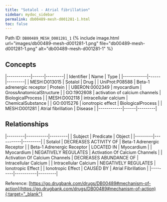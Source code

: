 ```yaml
---
title: "Sotalol - Atrial fibrillation"
sidebar: mydoc_sidebar
permalink: db00489-mesh-d001281-1.html
toc: false 
---
```



Path ID: `DB00489_MESH_D001281_1`
{% include image.html url="images/db00489-mesh-d001281-1.png" file="db00489-mesh-d001281-1.png" alt="db00489-mesh-d001281-1" %}

## Concepts

|------------|------|---------|
| Identifier | Name | Type    |
|------------|------|---------|
| MESH:D013015 | Sotalol | Drug |
| UniProt:P08588 | Beta-1 adrenergic receptor | Protein |
| UBERON:0002349 | myocardium | GrossAnatomicalStructure |
| GO:1902608 | activation of calcium channels | BiologicalProcess |
| MESH:D002118 | intracellular calcium | ChemicalSubstance |
| GO:0015276 | ionotropic effect | BiologicalProcess |
| MESH:D001281 | Atrial fibrillation | Disease |
|------------|------|---------|

## Relationships

|---------|-----------|---------|
| Subject | Predicate | Object  |
|---------|-----------|---------|
| Sotalol | DECREASES ACTIVITY OF | Beta-1 Adrenergic Receptor |
| Beta-1 Adrenergic Receptor | LOCATED IN | Myocardium |
| Myocardium | NEGATIVELY REGULATES | Activation Of Calcium Channels |
| Activation Of Calcium Channels | DECREASES ABUNDANCE OF | Intracellular Calcium |
| Intracellular Calcium | NEGATIVELY REGULATES | Ionotropic Effect |
| Ionotropic Effect | CAUSED BY | Atrial Fibrillation |
|---------|-----------|---------|

Reference: [https://go.drugbank.com/drugs/DB00489#mechanism-of-action](https://go.drugbank.com/drugs/DB00489#mechanism-of-action){:target="_blank"}